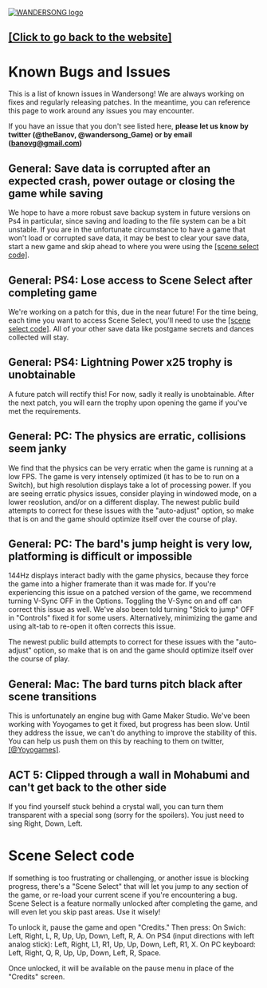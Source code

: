 [![WANDERSONG logo](http://wanderso.ng/img/_logo_smol.png)](http://wanderso.ng)
## [[Click to go back to the website]](http://wanderso.ng)
# Known Bugs and Issues
This is a list of known issues in Wandersong! We are always working on fixes and regularly releasing patches. In the meantime, you can reference this page to work around any issues you may encounter. 

If you have an issue that you don't see listed here, **please let us know by twitter (@theBanov, @wandersong_Game) or by email (banovg@gmail.com)**

## General: Save data is corrupted after an expected crash, power outage or closing the game while saving
We hope to have a more robust save backup system in future versions on Ps4 in particular, since saving and loading to the file system can be a bit unstable. If you are in the unfortunate circumstance to have a game that won't load or corrupted save data, it may be best to clear your save data, start a new game and skip ahead to where you were using the [[scene select code]](#scene-select-code).

## General: PS4: Lose access to Scene Select after completing game
We're working on a patch for this, due in the near future! For the time being, each time you want to access Scene Select, you'll need to use the [[scene select code]](#scene-select-code). All of your other save data like postgame secrets and dances collected will stay. 

## General: PS4: Lightning Power x25 trophy is unobtainable
A future patch will rectify this! For now, sadly it really is unobtainable. After the next patch, you will earn the trophy upon opening the game if you've met the requirements.

## General: PC: The physics are erratic, collisions seem janky
We find that the physics can be very erratic when the game is running at a low FPS. The game is very intensely optimized (it has to be to run on a Switch), but high resolution displays take a lot of processing power. If you are seeing erratic physics issues, consider playing in windowed mode, on a lower reoslution, and/or on a different display. The newest public build attempts to correct for these issues with the "auto-adjust" option, so make that is on and the game should optimize itself over the course of play.

## General: PC: The bard's jump height is very low, platforming is difficult or impossible
144Hz displays interact badly with the game physics, because they force the game into a higher framerate than it was made for. If you're experiencing this issue on a patched version of the game, we recommend turning V-Sync OFF in the Options. Toggling the V-Sync on and off can correct this issue as well. We've also been told turning "Stick to jump" OFF in "Controls" fixed it for some users. Alternatively, minimizing the game and using alt-tab to re-open it often corrects this issue.

The newest public build attempts to correct for these issues with the "auto-adjust" option, so make that is on and the game should optimize itself over the course of play.

## General: Mac: The bard turns pitch black after scene transitions
This is unfortunately an engine bug with Game Maker Studio. We've been working with Yoyogames to get it fixed, but progress has been slow. Until they address the issue, we can't do anything to improve the stability of this. You can help us push them on this by reaching to them on twitter, [[@Yoyogames]](https://twitter.com/yoyogames).

## ACT 5: Clipped through a wall in Mohabumi and can't get back to the other side
If you find yourself stuck behind a crystal wall, you can turn them transparent with a special song (sorry for the spoilers). You just need to sing Right, Down, Left.

# Scene Select code
If something is too frustrating or challenging, or another issue is blocking progress, there's a "Scene Select" that will let you jump to any section of the game, or re-load your current scene if you're encountering a bug. Scene Select is a feature normally unlocked after completing the game, and will even let you skip past areas. Use it wisely!

To unlock it, pause the game and open "Credits." Then press: 
On Swich: Left, Right, L, R, Up, Up, Down, Left, R, A.
On PS4 (input directions with left analog stick): Left, Right, L1, R1, Up, Up, Down, Left, R1, X.
On PC keyboard: Left, Right, Q, R, Up, Up, Down, Left, R, Space.

Once unlocked, it will be available on the pause menu in place of the "Credits" screen.
